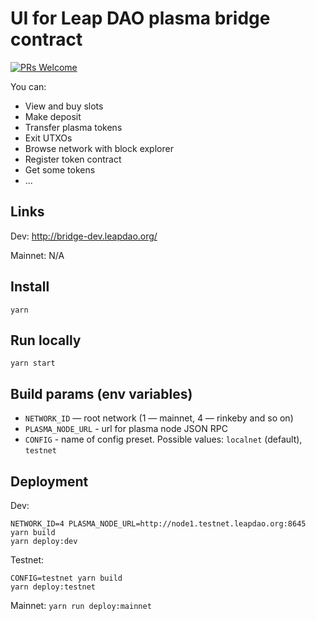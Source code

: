 # UI for Leap DAO plasma bridge contract

[![PRs Welcome](https://img.shields.io/badge/PRs-welcome-brightgreen.svg?style=flat-square)](http://makeapullrequest.com)

You can:

- View and buy slots
- Make deposit
- Transfer plasma tokens
- Exit UTXOs
- Browse network with block explorer
- Register token contract
- Get some tokens
- ...

## Links

Dev: http://bridge-dev.leapdao.org/

Mainnet: N/A

## Install

`yarn`

## Run locally

```
yarn start
```

## Build params (env variables) 

- `NETWORK_ID` — root network (1 — mainnet, 4 — rinkeby and so on)
- `PLASMA_NODE_URL` - url for plasma node JSON RPC
- `CONFIG` - name of config preset. Possible values: `localnet` (default), `testnet`

## Deployment

Dev: 
```
NETWORK_ID=4 PLASMA_NODE_URL=http://node1.testnet.leapdao.org:8645 yarn build
yarn deploy:dev
```

Testnet:
```
CONFIG=testnet yarn build
yarn deploy:testnet
```

Mainnet: `yarn run deploy:mainnet`

